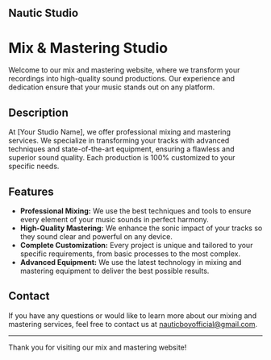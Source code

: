 ## Nautic Studio
# Mix & Mastering Studio

Welcome to our mix and mastering website, where we transform your recordings into high-quality sound productions. Our experience and dedication ensure that your music stands out on any platform.

## Description

At [Your Studio Name], we offer professional mixing and mastering services. We specialize in transforming your tracks with advanced techniques and state-of-the-art equipment, ensuring a flawless and superior sound quality. Each production is 100% customized to your specific needs.

## Features

- **Professional Mixing:** We use the best techniques and tools to ensure every element of your music sounds in perfect harmony.
- **High-Quality Mastering:** We enhance the sonic impact of your tracks so they sound clear and powerful on any device.
- **Complete Customization:** Every project is unique and tailored to your specific requirements, from basic processes to the most complex.
- **Advanced Equipment:** We use the latest technology in mixing and mastering equipment to deliver the best possible results.

## Contact

If you have any questions or would like to learn more about our mixing and mastering services, feel free to contact us at [nauticboyofficial@gmail.com](mailtonauticboyofficial@gmail.com).

---

Thank you for visiting our mix and mastering website!
